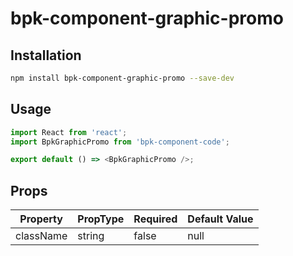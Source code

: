 # bpk-component-graphic-promo

## Installation

```sh
npm install bpk-component-graphic-promo --save-dev
```

## Usage

```js
import React from 'react';
import BpkGraphicPromo from 'bpk-component-code';

export default () => <BpkGraphicPromo />;
```

## Props

| Property  | PropType | Required | Default Value |
| --------- | -------- | -------- | ------------- |
| className | string   | false    | null          |
